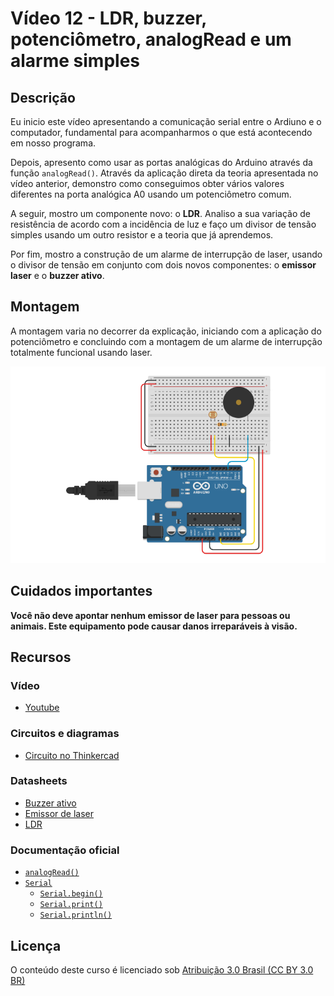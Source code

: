 # Vídeo 12 - LDR, buzzer, potenciômetro, analogRead e um alarme simples

## Descrição

Eu inicio este vídeo apresentando a comunicação serial entre o Ardiuno e o computador, fundamental para acompanharmos o que está acontecendo em nosso programa.

Depois, apresento como usar as portas analógicas do Arduino através da função `analogRead()`. Através da aplicação direta da teoria apresentada no vídeo anterior, demonstro como conseguimos obter vários valores diferentes na porta analógica A0 usando um potenciômetro comum.

A seguir, mostro um componente novo: o **LDR**. Analiso a sua variação de resistência de acordo com a incidência de luz e faço um divisor de tensão simples usando um outro resistor e a teoria que já aprendemos.

Por fim, mostro a construção de um alarme de interrupção de laser, usando o divisor de tensão em conjunto com dois novos componentes: o **emissor laser** e o **buzzer ativo**.

## Montagem

A montagem varia no decorrer da explicação, iniciando com a aplicação do potenciômetro e concluindo com a montagem de um alarme de interrupção totalmente funcional usando laser.

![Montagem do circuito do vídeo 12](imagens/montagem.png)

## Cuidados importantes

**Você não deve apontar nenhum emissor de laser para pessoas ou animais. Este equipamento pode causar danos irreparáveis à visão.**

## Recursos

### Vídeo

* [Youtube](https://youtu.be/iIR9_Lfua_w)

### Circuitos e diagramas

* [Circuito no Thinkercad](https://www.tinkercad.com/things/haCbqNjYgH4)

### Datasheets

* [Buzzer ativo](../datasheets/buzzer-active.pdf)
* [Emissor de laser](../datasheets/laser.pdf)
* [LDR](../datasheets/ldr.pdf)

### Documentação oficial

* [`analogRead()`](https://www.arduino.cc/reference/pt/language/functions/analog-io/analogread/)
* [`Serial`](https://www.arduino.cc/reference/pt/language/functions/communication/serial/)
  * [`Serial.begin()`](https://www.arduino.cc/reference/pt/language/functions/communication/serial/begin/)
  * [`Serial.print()`](https://www.arduino.cc/reference/pt/language/functions/communication/serial/print/)
  * [`Serial.println()`](https://www.arduino.cc/reference/pt/language/functions/communication/serial/println/)

## Licença

O conteúdo deste curso é licenciado sob [Atribuição 3.0 Brasil (CC BY 3.0 BR)](https://creativecommons.org/licenses/by/3.0/br)